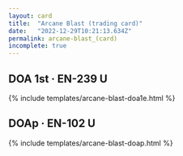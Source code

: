 ```yaml
---
layout: card
title:  "Arcane Blast (trading card)"
date:   "2022-12-29T10:21:13.634Z"
permalink: arcane-blast_(card)
incomplete: true
---
```


## DOA 1st &middot; EN-239 U

{% include templates/arcane-blast-doa1e.html %}


## DOAp &middot; EN-102 U

{% include templates/arcane-blast-doap.html %}
